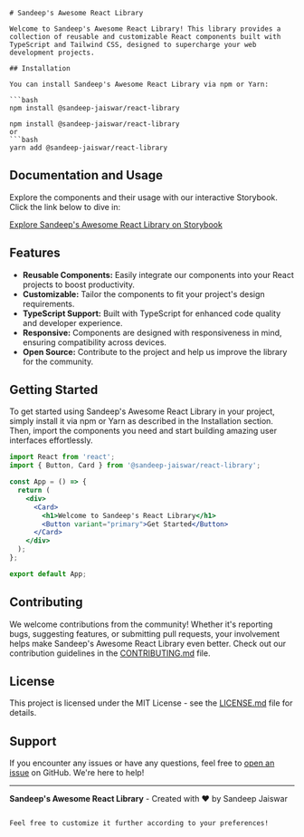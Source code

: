 ```
# Sandeep's Awesome React Library

Welcome to Sandeep's Awesome React Library! This library provides a collection of reusable and customizable React components built with TypeScript and Tailwind CSS, designed to supercharge your web development projects.

## Installation

You can install Sandeep's Awesome React Library via npm or Yarn:

```bash
npm install @sandeep-jaiswar/react-library

npm install @sandeep-jaiswar/react-library
or
```bash
yarn add @sandeep-jaiswar/react-library
```

## Documentation and Usage

Explore the components and their usage with our interactive Storybook. Click the link below to dive in:

[Explore Sandeep's Awesome React Library on Storybook](https://sandeep-jaiswar.github.io/react-library)

## Features

- **Reusable Components:** Easily integrate our components into your React projects to boost productivity.
- **Customizable:** Tailor the components to fit your project's design requirements.
- **TypeScript Support:** Built with TypeScript for enhanced code quality and developer experience.
- **Responsive:** Components are designed with responsiveness in mind, ensuring compatibility across devices.
- **Open Source:** Contribute to the project and help us improve the library for the community.

## Getting Started

To get started using Sandeep's Awesome React Library in your project, simply install it via npm or Yarn as described in the Installation section. Then, import the components you need and start building amazing user interfaces effortlessly.

```jsx
import React from 'react';
import { Button, Card } from '@sandeep-jaiswar/react-library';

const App = () => {
  return (
    <div>
      <Card>
        <h1>Welcome to Sandeep's React Library</h1>
        <Button variant="primary">Get Started</Button>
      </Card>
    </div>
  );
};

export default App;
```

## Contributing

We welcome contributions from the community! Whether it's reporting bugs, suggesting features, or submitting pull requests, your involvement helps make Sandeep's Awesome React Library even better. Check out our contribution guidelines in the [CONTRIBUTING.md](CONTRIBUTING.md) file.

## License

This project is licensed under the MIT License - see the [LICENSE.md](LICENSE.md) file for details.

## Support

If you encounter any issues or have any questions, feel free to [open an issue](https://github.com/sandeep-jaiswar/react-library/issues) on GitHub. We're here to help!

---

**Sandeep's Awesome React Library** - Created with ❤️ by Sandeep Jaiswar
```

Feel free to customize it further according to your preferences!